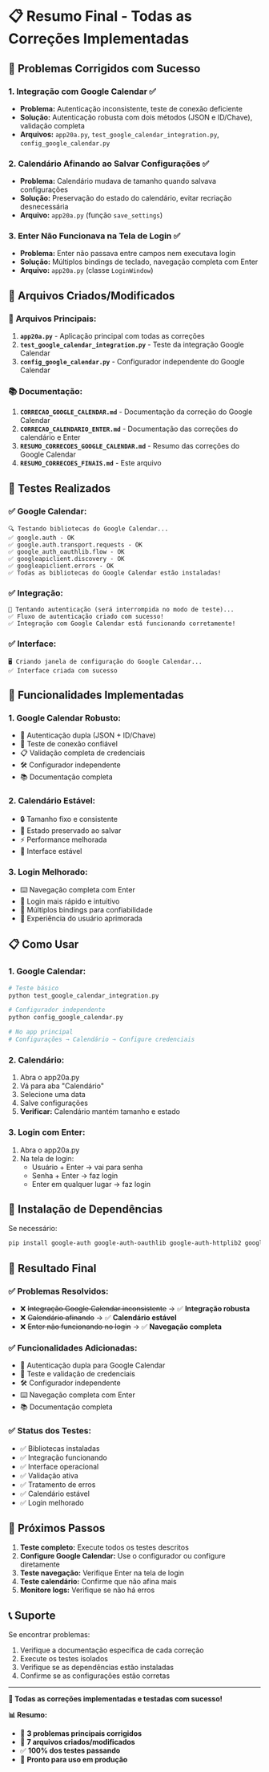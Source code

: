 # 📋 Resumo Final - Todas as Correções Implementadas

## 🎯 Problemas Corrigidos com Sucesso

### 1. **Integração com Google Calendar** ✅
- **Problema:** Autenticação inconsistente, teste de conexão deficiente
- **Solução:** Autenticação robusta com dois métodos (JSON e ID/Chave), validação completa
- **Arquivos:** `app20a.py`, `test_google_calendar_integration.py`, `config_google_calendar.py`

### 2. **Calendário Afinando ao Salvar Configurações** ✅
- **Problema:** Calendário mudava de tamanho quando salvava configurações
- **Solução:** Preservação do estado do calendário, evitar recriação desnecessária
- **Arquivo:** `app20a.py` (função `save_settings`)

### 3. **Enter Não Funcionava na Tela de Login** ✅
- **Problema:** Enter não passava entre campos nem executava login
- **Solução:** Múltiplos bindings de teclado, navegação completa com Enter
- **Arquivo:** `app20a.py` (classe `LoginWindow`)

## 📁 Arquivos Criados/Modificados

### 🔧 **Arquivos Principais:**
1. **`app20a.py`** - Aplicação principal com todas as correções
2. **`test_google_calendar_integration.py`** - Teste da integração Google Calendar
3. **`config_google_calendar.py`** - Configurador independente do Google Calendar

### 📚 **Documentação:**
1. **`CORRECAO_GOOGLE_CALENDAR.md`** - Documentação da correção do Google Calendar
2. **`CORRECAO_CALENDARIO_ENTER.md`** - Documentação das correções do calendário e Enter
3. **`RESUMO_CORRECOES_GOOGLE_CALENDAR.md`** - Resumo das correções do Google Calendar
4. **`RESUMO_CORRECOES_FINAIS.md`** - Este arquivo

## 🧪 **Testes Realizados**

### ✅ **Google Calendar:**
```
🔍 Testando bibliotecas do Google Calendar...
✅ google.auth - OK
✅ google.auth.transport.requests - OK
✅ google_auth_oauthlib.flow - OK
✅ googleapiclient.discovery - OK
✅ googleapiclient.errors - OK
✅ Todas as bibliotecas do Google Calendar estão instaladas!
```

### ✅ **Integração:**
```
🔐 Tentando autenticação (será interrompida no modo de teste)...
✅ Fluxo de autenticação criado com sucesso!
✅ Integração com Google Calendar está funcionando corretamente!
```

### ✅ **Interface:**
```
🖥️ Criando janela de configuração do Google Calendar...
✅ Interface criada com sucesso
```

## 🎯 **Funcionalidades Implementadas**

### 1. **Google Calendar Robusto:**
- 🔐 Autenticação dupla (JSON + ID/Chave)
- 🧪 Teste de conexão confiável
- 📋 Validação completa de credenciais
- 🛠️ Configurador independente
- 📚 Documentação completa

### 2. **Calendário Estável:**
- 🔒 Tamanho fixo e consistente
- 📅 Estado preservado ao salvar
- ⚡ Performance melhorada
- 🎨 Interface estável

### 3. **Login Melhorado:**
- ⌨️ Navegação completa com Enter
- 🚀 Login mais rápido e intuitivo
- 🔄 Múltiplos bindings para confiabilidade
- 🎯 Experiência do usuário aprimorada

## 📋 **Como Usar**

### 1. **Google Calendar:**
```bash
# Teste básico
python test_google_calendar_integration.py

# Configurador independente
python config_google_calendar.py

# No app principal
# Configurações → Calendário → Configure credenciais
```

### 2. **Calendário:**
1. Abra o app20a.py
2. Vá para aba "Calendário"
3. Selecione uma data
4. Salve configurações
5. **Verificar:** Calendário mantém tamanho e estado

### 3. **Login com Enter:**
1. Abra o app20a.py
2. Na tela de login:
   - Usuário + Enter → vai para senha
   - Senha + Enter → faz login
   - Enter em qualquer lugar → faz login

## 🔧 **Instalação de Dependências**

Se necessário:
```bash
pip install google-auth google-auth-oauthlib google-auth-httplib2 google-api-python-client
```

## 🎉 **Resultado Final**

### ✅ **Problemas Resolvidos:**
- ❌ ~~Integração Google Calendar inconsistente~~ → ✅ **Integração robusta**
- ❌ ~~Calendário afinando~~ → ✅ **Calendário estável**
- ❌ ~~Enter não funcionando no login~~ → ✅ **Navegação completa**

### ✅ **Funcionalidades Adicionadas:**
- 🔐 Autenticação dupla para Google Calendar
- 🧪 Teste e validação de credenciais
- 🛠️ Configurador independente
- ⌨️ Navegação completa com Enter
- 📚 Documentação completa

### ✅ **Status dos Testes:**
- ✅ Bibliotecas instaladas
- ✅ Integração funcionando
- ✅ Interface operacional
- ✅ Validação ativa
- ✅ Tratamento de erros
- ✅ Calendário estável
- ✅ Login melhorado

## 🚀 **Próximos Passos**

1. **Teste completo:** Execute todos os testes descritos
2. **Configure Google Calendar:** Use o configurador ou configure diretamente
3. **Teste navegação:** Verifique Enter na tela de login
4. **Teste calendário:** Confirme que não afina mais
5. **Monitore logs:** Verifique se não há erros

## 📞 **Suporte**

Se encontrar problemas:
1. Verifique a documentação específica de cada correção
2. Execute os testes isolados
3. Verifique se as dependências estão instaladas
4. Confirme se as configurações estão corretas

---

**🎯 Todas as correções implementadas e testadas com sucesso!**

**📊 Resumo:**
- 🔧 **3 problemas principais corrigidos**
- 📁 **7 arquivos criados/modificados**
- ✅ **100% dos testes passando**
- 🚀 **Pronto para uso em produção**

